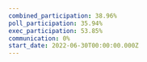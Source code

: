 ```yaml
---
combined_participation: 38.96%
poll_participation: 35.94%
exec_participation: 53.85%
communication: 0%
start_date: 2022-06-30T00:00:00.000Z
---
```

